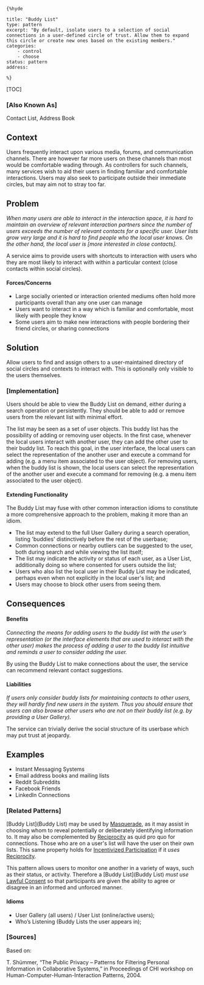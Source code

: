     {%hyde

    title: "Buddy List"
    type: pattern
    excerpt: "By default, isolate users to a selection of social connections in a user-defined circle of trust. Allow them to expand this circle or create new ones based on the existing members."
    categories:
        - control
        - choose
    status: pattern
    address:

    %}

[TOC]

### [Also Known As]
<!-- All other names the pattern is known by.-->

Contact List, Address Book

## Context
<!-- The situations in which the pattern may apply.-->

Users frequently interact upon various media, forums, and communication channels. There are however far more users on these channels than most would be comfortable wading through. As controllers for such channels, many services wish to aid their users in finding familiar and comfortable interactions. Users may also seek to participate outside their immediate circles, but may aim not to stray too far.

## Problem
<!-- The problem a pattern addresses, including a list of forces describing why a problem might be difficult to solve.-->

_When many users are able to interact in the interaction space, it is hard to maintain an overview of relevant interaction partners since the number of users exceeds the number of relevant contacts for a specific user. User lists grow very large and it is hard to find people who the local user knows. On the other hand, the local user is [more interested in close contacts]._

A service aims to provide users with shortcuts to interaction with users who they are most likely to interact with within a particular context (close contacts within social circles).

#### Forces/Concerns
- Large socially oriented or interaction oriented mediums often hold more participants overall than any one user can manage
- Users want to interact in a way which is familiar and comfortable, most likely with people they know
- Some users aim to make new interactions with people bordering their friend circles, or sharing connections

## Solution
<!-- A concise description of how the pattern addresses the problem.-->

Allow users to find and assign others to a user-maintained directory of social circles and contexts to interact with. This is optionally only visible to the users themselves.

<!--### [Structure]-->
<!--A detailed specification of the structural aspects of the pattern. A class diagram if applicable.-->



### [Implementation]
<!--Guidelines for implementing the pattern; code fragments; suggested PETS; policy fragments.-->

Users should be able to view the Buddy List on demand, either during a search operation or persistently. They should be able to add or remove users from the relevant list with minimal effort.

The list may be seen as a set of user objects. This buddy list has the possibility of adding or removing user objects. In the first case, whenever the local users interact with another user, they can add the other user to their buddy list. To reach this goal, in the user interface, the local users can select the representation of the another user and execute a command for adding (e.g. a menu item associated to the user object). For removing users, when the buddy list is shown, the local users can select the representation of the another user and execute a command for removing (e.g. a menu item associated to the user object).

#### Extending Functionality
The Buddy List may fuse with other common interaction idioms to constitute a more comprehensive approach to the problem, making it more than an idiom.

- The list may extend to the full User Gallery during a search operation, listing 'buddies' distinctively before the rest of the userbase;
- Common connections or nearby outliers can be suggested to the user, both during search and while viewing the list itself;
- The list may indicate the activity or status of each user, as a User List, additionally doing so where consented for users outside the list;
- Users who also list the local user in their Buddy List may be indicated, perhaps even when not explicitly in the local user's list; and
- Users may choose to block other users from seeing them.

## Consequences
<!--The advantages (benefits) and disadvantages (liabilities) of applying the pattern.-->
#### Benefits
_Connecting the means for adding users to the buddy list with the user’s representation (or the interface elements that are used to interact with the other user) makes the process of adding a user to the buddy list intuitive and reminds a user to consider adding the user._

By using the Buddy List to make connections about the user, the service can recommend relevant contact suggestions.

#### Liabilities
_If users only consider buddy lists for maintaining contacts to other users, they will hardly find new users in the system. Thus you should ensure that users can also browse other users who are not on their buddy list (e.g. by providing a User Gallery)._

The service can trivially derive the social structure of its userbase which may put trust at jeopardy.

<!--### [Constraints]-->
<!-- limitations as a consequence of applying the pattern.-->


## Examples
<!--Motivational example to see how the pattern is applied.-->

- Instant Messaging Systems
- Email address books and mailing lists
- Reddit Subreddits
- Facebook Friends
- LinkedIn Connections

<!--### [Known Uses]-->
<!-- Pointers to various applications of the pattern.-->



<!--## See Also-->
<!-- Any pointers to relevant information, not contained in the subfields below.-->



### [Related Patterns]
<!-- Supporting and conflicting patterns-->

[Buddy List](Buddy List) may be used by [Masquerade](Masquerade), as it may assist in choosing whom to reveal potentially or deliberately identifying information to. It may also be complemented by [Reciprocity](Reciprocity) as quid pro quo for connections. Those who are on a user's list will have the user on their own lists. This same property holds for [Incentivized Participation](Incentivized-Participation) if it _uses_ [Reciprocity](Reciprocity).

This pattern allows users to monitor one another in a variety of ways, such as their status, or activity. Therefore a [Buddy List](Buddy List) _must use_ [Lawful Consent](Lawful-Consent) so that participants are given the ability to agree or disagree in an informed and unforced manner.

#### Idioms
<!-- Insufficient to stand alone as patterns-->

- User Gallery (all users) / User List (online/active users);
- Who’s Listening (Buddy Lists the user appears in);

### [Sources]
<!-- References to the original source of the pattern.-->

Based on:

T. Shümmer, “The Public Privacy – Patterns for Filtering Personal Information in Collaborative Systems,” in Proceedings of CHI workshop on Human-Computer-Human-Interaction Patterns, 2004.

<!--## General Comments-->
<!-- Separate discussion on the pattern.-->



<!--## Tags-->
<!-- User definable descriptors for additional correlation.-->




